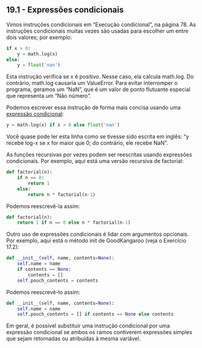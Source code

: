 ## 19.1 - Expressões condicionais

Vimos instruções condicionais em “Execução condicional”, na página 78. As instruções condicionais muitas vezes são usadas para escolher um entre dois valores; por exemplo:

```python
if x > 0:
    y = math.log(x)
else:
    y = float('nan')
```

Esta instrução verifica se x é positivo. Nesse caso, ela calcula math.log. Do contrário, math.log causaria um ValueError. Para evitar interromper o programa, geramos um “NaN”, que é um valor de ponto flutuante especial que representa um “Não número”.

Podemos escrever essa instrução de forma mais concisa usando uma [expressão condicional](10-glossario.md#expressão-condicional):

```python
y = math.log(x) if x > 0 else float('nan')
```

Você quase pode ler esta linha como se tivesse sido escrita em inglês: “y recebe log-x se x for maior que 0; do contrário, ele recebe NaN”.

As funções recursivas por vezes podem ser reescritas usando expressões condicionais. Por exemplo, aqui está uma versão recursiva de factorial:

```python
def factorial(n):
    if n == 0:
        return 1
    else:
        return n * factorial(n-1)
```

Podemos reescrevê-la assim:

```python
def factorial(n):
    return 1 if n == 0 else n * factorial(n-1)
```
Outro uso de expressões condicionais é lidar com argumentos opcionais. Por exemplo, aqui está o método init de GoodKangaroo (veja o Exercício 17.2):


```python
def __init__(self, name, contents=None):
    self.name = name
    if contents == None:
        contents = []
    self.pouch_contents = contents
```

Podemos reescrevê-lo assim:

```python
def __init__(self, name, contents=None):
    self.name = name
    self.pouch_contents = [] if contents == None else contents
```

Em geral, é possível substituir uma instrução condicional por uma expressão condicional se ambos os ramos contiverem expressões simples que sejam retornadas ou atribuídas à mesma variável.

